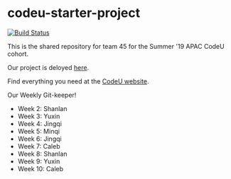 # codeu-starter-project

[![Build Status](https://travis-ci.com/team-45-su-19/team-45-codeu.svg?branch=master)](https://travis-ci.com/team-45-su-19/team-45-codeu)

This is the shared repository for team 45 for the Summer '19 APAC CodeU cohort.

Our project is deloyed [here](https://spherical-wave-253606.df.r.appspot.com/).

Find everything you need at the [CodeU website](https://sites.google.com/codeustudents.com/summer-2019/codeu-toolbox).

Our Weekly Git-keeper!
- Week 2: Shanlan
- Week 3: Yuxin
- Week 4: Jingqi
- Week 5: Minqi
- Week 6: Jingqi
- Week 7: Caleb
- Week 8: Shanlan
- Week 9: Yuxin
- Week 10: Caleb
